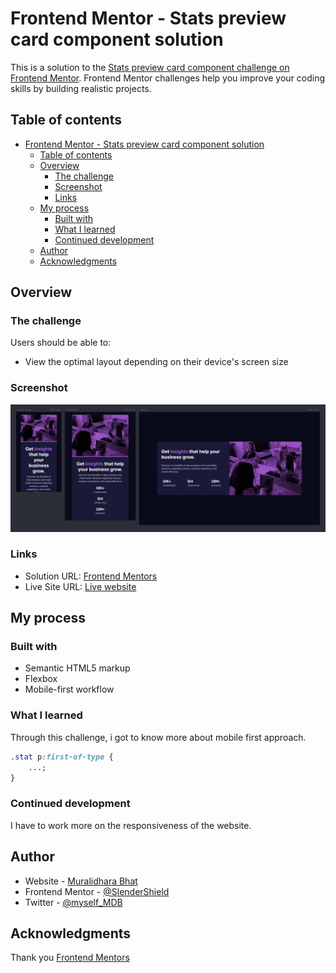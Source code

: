 # Frontend Mentor - Stats preview card component solution

This is a solution to the [Stats preview card component challenge on Frontend Mentor](https://www.frontendmentor.io/challenges/stats-preview-card-component-8JqbgoU62). Frontend Mentor challenges help you improve your coding skills by building realistic projects.

## Table of contents

- [Frontend Mentor - Stats preview card component solution](#frontend-mentor---stats-preview-card-component-solution)
  - [Table of contents](#table-of-contents)
  - [Overview](#overview)
    - [The challenge](#the-challenge)
    - [Screenshot](#screenshot)
    - [Links](#links)
  - [My process](#my-process)
    - [Built with](#built-with)
    - [What I learned](#what-i-learned)
    - [Continued development](#continued-development)
  - [Author](#author)
  - [Acknowledgments](#acknowledgments)

## Overview

### The challenge

Users should be able to:

- View the optimal layout depending on their device's screen size

### Screenshot

![Screenshot](./images/ScreenShot_Overview.png)

### Links

- Solution URL: [Frontend Mentors](https://your-solution-url.com)
- Live Site URL: [Live website](https://muralidharabhat.me/stats-preview-card-component-main/)

## My process

### Built with

- Semantic HTML5 markup
- Flexbox
- Mobile-first workflow

### What I learned

Through this challenge, i got to know more about mobile first approach.

```css
.stat p:first-of-type {
	...;
}
```

### Continued development

I have to work more on the responsiveness of the website.

## Author

- Website - [Muralidhara Bhat](https://muralidharabhat.me)
- Frontend Mentor - [@SlenderShield](https://www.frontendmentor.io/profile/SlenderShield)
- Twitter - [@myself_MDB](https://www.twitter.com/myself_MDB)

## Acknowledgments

Thank you [Frontend Mentors](https://fronendmentors.io)
